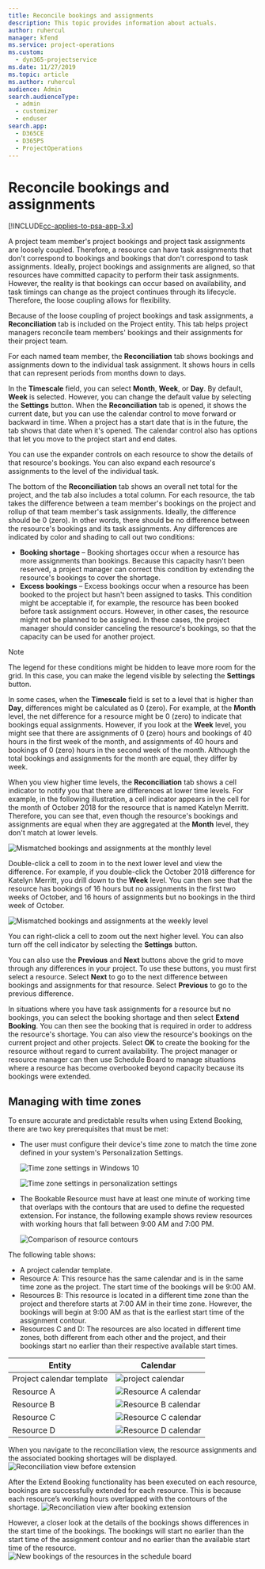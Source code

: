```yaml
---
title: Reconcile bookings and assignments
description: This topic provides information about actuals.
author: ruhercul
manager: kfend
ms.service: project-operations
ms.custom: 
  - dyn365-projectservice
ms.date: 11/27/2019
ms.topic: article
ms.author: ruhercul
audience: Admin
search.audienceType: 
  - admin
  - customizer
  - enduser
search.app: 
  - D365CE
  - D365PS
  - ProjectOperations
---
```


# Reconcile bookings and assignments

[!INCLUDE[cc-applies-to-psa-app-3.x](../includes/cc-applies-to-psa-app-3x.md)]

A project team member's project bookings and project task assignments are loosely coupled. Therefore, a resource can have task assignments that don't correspond to bookings and bookings that don't correspond to task assignments. Ideally, project bookings and assignments are aligned, so that resources have committed capacity to perform their task assignments. However, the reality is that bookings can occur based on availability, and task timings can change as the project continues through its lifecycle. Therefore, the loose coupling allows for flexibility.

Because of the loose coupling of project bookings and task assignments, a **Reconciliation** tab is included on the Project entity. This tab helps project managers reconcile team members' bookings and their assignments for their project team.

For each named team member, the **Reconciliation** tab shows bookings and assignments down to the individual task assignment. It shows hours in cells that can represent periods from months down to days.

In the **Timescale** field, you can select **Month**, **Week**, or **Day**. By default, **Week** is selected. However, you can change the default value by selecting the **Settings** button. When the **Reconciliation** tab is opened, it shows the current date, but you can use the calendar control to move forward or backward in time. When a project has a start date that is in the future, the tab shows that date when it's opened. The calendar control also has options that let you move to the project start and end dates.

You can use the expander controls on each resource to show the details of that resource's bookings. You can also expand each resource's assignments to the level of the individual task.

The bottom of the **Reconciliation** tab shows an overall net total for the project, and the tab also includes a total column. For each resource, the tab takes the difference between a team member's bookings on the project and rollup of that team member's task assignments. Ideally, the difference should be 0 (zero). In other words, there should be no difference between the resource's bookings and its task assignments. Any differences are indicated by color and shading to call out two conditions:

- **Booking shortage** – Booking shortages occur when a resource has more assignments than bookings. Because this capacity hasn't been reserved, a project manager can correct this condition by extending the resource's bookings to cover the shortage.
- **Excess bookings** – Excess bookings occur when a resource has been booked to the project but hasn't been assigned to tasks. This condition might be acceptable if, for example, the resource has been booked before task assignment occurs. However, in other cases, the resource might not be planned to be assigned. In these cases, the project manager should consider canceling the resource's bookings, so that the capacity can be used for another project.

> [!NOTE]
> The legend for these conditions might be hidden to leave more room for the grid. In this case, you can make the legend visible by selecting the **Settings** button.

In some cases, when the **Timescale** field is set to a level that is higher than **Day**, differences might be calculated as 0 (zero). For example, at the **Month** level, the net difference for a resource might be 0 (zero) to indicate that bookings equal assignments. However, if you look at the **Week** level, you might see that there are assignments of 0 (zero) hours and bookings of 40 hours in the first week of the month, and assignments of 40 hours and bookings of 0 (zero) hours in the second week of the month. Although the total bookings and assignments for the month are equal, they differ by week.

When you view higher time levels, the **Reconciliation** tab shows a cell indicator to notify you that there are differences at lower time levels. For example, in the following illustration, a cell indicator appears in the cell for the month of October 2018 for the resource that is named Katelyn Merritt. Therefore, you can see that, even though the resource's bookings and assignments are equal when they are aggregated at the **Month** level, they don't match at lower levels.

![Mismatched bookings and assignments at the monthly level](media/reconcile-assignments-01.JPG)

Double-click a cell to zoom in to the next lower level and view the difference. For example, if you double-click the October 2018 difference for Katelyn Merritt, you drill down to the **Week** level. You can then see that the resource has bookings of 16 hours but no assignments in the first two weeks of October, and 16 hours of assignments but no bookings in the third week of October.

![Mismatched bookings and assignments at the weekly level](media/reconcile-assignments-02.JPG)

You can right-click a cell to zoom out the next higher level. You can also turn off the cell indicator by selecting the **Settings** button. 

You can also use the **Previous** and **Next** buttons above the grid to move through any differences in your project. To use these buttons, you must first select a resource. Select **Next** to go to the next difference between bookings and assignments for that resource. Select **Previous** to go to the previous difference.

In situations where you have task assignments for a resource but no bookings, you can select the booking shortage and then select **Extend Booking**. You can then see the booking that is required in order to address the resource's shortage. You can also view the resource's bookings on the current project and other projects. Select **OK** to create the booking for the resource without regard to current availability. The project manager or resource manager can then use Schedule Board to manage situations where a resource has become overbooked beyond capacity because its bookings were extended.

## Managing with time zones
To ensure accurate and predictable results when using Extend Booking, there are two key prerequisites that must be met:  

- The user must configure their device's time zone to match the time zone defined in your system's Personalization Settings.
 
  ![Time zone settings in Windows 10](media/reconcile-assignments-03.png)

  ![Time zone settings in personalization settings](media/reconcile-assignments-04.png)
 
- The Bookable Resource must have at least one minute of working time that overlaps with the contours that are used to define the requested extension. For instance, the following example shows review resources with working hours that fall between 9:00 AM and 7:00 PM. 

  ![Comparison of resource contours](media/reconcile-assignments-05.png)

The following table shows:

- A project calendar template.
- Resource A: This resource has the same calendar and is in the same time zone as the project. The start time of the bookings will be 9:00 AM.
- Resources B: This resource is located in a different time zone than the project and therefore starts at 7:00 AM in their time zone. However, the bookings will begin at 9:00 AM as that is the earliest start time of the assignment contour.
- Resources C and D: The resources are also located in different time zones, both different from each other and the project, and their bookings start no earlier than their respective available start times.

|Entity  |Calendar  |
|-|-|
|Project calendar template   | ![project calendar](media/reconcile-assignments-06.png) |
|Resource A  | ![Resource A calendar](media/reconcile-assignments-06.png) |
|Resource B  |  ![Resource B calendar](media/reconcile-assignments-07.png) |
|Resource C  |  ![Resource C calendar](media/reconcile-assignments-08.png) |
|Resource D  | ![Resource D calendar](media/reconcile-assignments-09.png)  |
 
When you navigate to the reconciliation view, the resource assignments and the associated booking shortages will be displayed.
 ![Reconciliation view before extension](media/reconcile-assignments-10.png)

After the Extend Booking functionality has been executed on each resource, bookings are successfully extended for each resource. This is because each resource’s working hours overlapped with the contours of the shortage.
 ![Reconciliation view after booking extension](media/reconcile-assignments-11.png) 

However, a closer look at the details of the bookings shows differences in the start time of the bookings. The bookings will start no earlier than the start time of the assignment contour and no earlier than the available start time of the resource.
 ![New bookings of the resources in the schedule board](media/reconcile-assignments-12.png)
